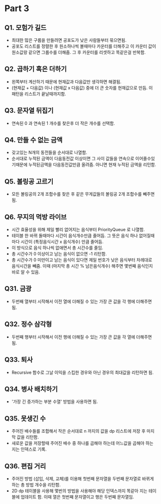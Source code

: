 # Part 3
## Q1. 모험가 길드
- 최대한 많은 구룹을 만들려면 공포도가 낮은 사람들부터 묶으면됨.
- 공포도 리스트를 정렬한 후 원소하나씩 볼때마다 카운터를 더해주고 이 카운터 값이 원소값랑 같으면 그룹수를 더해줌. 그 후 카운터를 리셋하고 똑같은걸 반복함.


## Q2. 곱하기 혹은 더하기 
- 왼쪽부터 계산하기 때문에 현재값과 다음값만 생각하면 해결됨.
- (현재값 + 다음값) 이나 (현재값 x 다음값) 중에 더 큰 숫자를 현재값으로 만듬. 이 패턴을 리스트가 끝날때까지함.


## Q3. 문자열 뒤집기
- 연속된 0 과 연속된 1 개수를 찾은후 더 작은 개수를 선택함.


## Q4. 만들 수 없는 금액
- 갖고있는 N개의 동전들을 순서대로 나열함.
- 순서대로 누적된 금액이 다음동전값 이상이면 그 사이 값들을 연속으로 이어줄수있기때문에 누적된금액을 다음동전값만큼 올려줌. 아니면 현재 누적된 금액을 리턴함. 


## Q5. 볼링공 고르기
- 모든 볼링공의 2개 조합수를 찾은 후 같은 무게값들의 볼링공 2개 조합수를 빼주면 됨. 


## Q6. 무지의 먹방 라이브
- 시간 효율성을 위해 제일 빨리 없어지는 음식부터 PriorityQueue 로 나열함.
- 테이블 한 바뀌 돌때마다 시간이 음식개수만큼 줄어듬. 그 뜻은 음식 하나 없어질때마다 시간이 (특정음식시간 x 음식개수) 만큼 줄어듬.
- 이 방식으로 음식 하나씩 없애면서 총 시간수를 줄임.
- 총 시간수가 0 이상이고 남는 음식이 없으면 -1 리턴함.
- 총 시간수가 0 미만이고 남는 음식이 있다면 제일 번호가 낮은 음식부터 차례대로 음식시간을 빼줌. 이때 (마지막 총 시간 % 남은음식개수) 해주면 몇번째 음식인지 바로 알 수 있음. 


## Q31. 금광
- 두번째 열부터 시작해서 이전 열에 더해질 수 있는 가장 큰 값을 각 행에 더해주면됨.


## Q32. 정수 삼각형
- 두번째 행부터 시작해서 이전 행에 더해질 수 있는 가장 큰 값을 각 열에 더해주면됨.


## Q33. 퇴사
- Recursive 함수로 그날 이익을 스킵한 경우와 아닌 경우의 최대값을 리턴하면 됨. 


## Q34. 병사 배치하기
- '가장 긴 증가하는 부분 수열' 방법을 사용하면 됨. 


## Q35. 못생긴 수 
- 주어진 배수들를 조합해서 작은 순서대로 n 까지의 값을 dp 리스트에 저장 후 마지막 값을 리턴함.
- 새로운 값을 저장할때 주어진 배수 중 하나를 곱해야 하는데 어느값을 곱해야 하는지는 인덱스로 기록.  


## Q36. 편집 거리
- 주어진 방법 (삽입, 삭제, 교체)를 이용해 첫번째 문자열을 두번째 문자열로 바뀌게 하는 총 방법 개수을 리턴함.
- 2D dp 테이블을 사용해 몇번의 방법을 사용해야 해당 인덱스까지 똑같아 지는 테이블에 업데이트 함. 이때 열은 첫번째 문자열이고 행은 두번째 문자열임.

